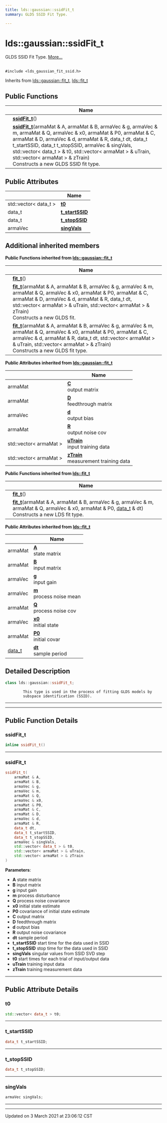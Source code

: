 ```yaml
---
title: lds::gaussian::ssidFit_t
summary: GLDS SSID Fit Type. 

---
```


# lds::gaussian::ssidFit_t



GLDS SSID Fit Type.  [More...](#detailed-description)


<br /> `#include <lds_gaussian_fit_ssid.h>`

Inherits from [lds::gaussian::fit_t](/ldsctrlest/docs/api/classes/classlds_1_1gaussian_1_1fit__t/), [lds::fit_t](/ldsctrlest/docs/api/classes/classlds_1_1fit__t/)

## Public Functions

|                | Name           |
| -------------- | -------------- |
| | **[ssidFit_t](/ldsctrlest/docs/api/classes/classlds_1_1gaussian_1_1ssid_fit__t/#function-ssidfit_t)**() |
| | **[ssidFit_t](/ldsctrlest/docs/api/classes/classlds_1_1gaussian_1_1ssid_fit__t/#function-ssidfit_t)**(armaMat & A, armaMat & B, armaVec & g, armaVec & m, armaMat & Q, armaVec & x0, armaMat & P0, armaMat & C, armaMat & D, armaVec & d, armaMat & R, data_t dt, data_t t_startSSID, data_t t_stopSSID, armaVec & singVals, std::vector< data_t > & t0, std::vector< armaMat > & uTrain, std::vector< armaMat > & zTrain)<br>Constructs a new GLDS SSID fit type.  |

## Public Attributes

|                | Name           |
| -------------- | -------------- |
| std::vector< data_t > | **[t0](/ldsctrlest/docs/api/classes/classlds_1_1gaussian_1_1ssid_fit__t/#variable-t0)**  |
| data_t | **[t_startSSID](/ldsctrlest/docs/api/classes/classlds_1_1gaussian_1_1ssid_fit__t/#variable-t_startssid)**  |
| data_t | **[t_stopSSID](/ldsctrlest/docs/api/classes/classlds_1_1gaussian_1_1ssid_fit__t/#variable-t_stopssid)**  |
| armaVec | **[singVals](/ldsctrlest/docs/api/classes/classlds_1_1gaussian_1_1ssid_fit__t/#variable-singvals)**  |

## Additional inherited members

**Public Functions inherited from [lds::gaussian::fit_t](/ldsctrlest/docs/api/classes/classlds_1_1gaussian_1_1fit__t/)**

|                | Name           |
| -------------- | -------------- |
| | **[fit_t](/ldsctrlest/docs/api/classes/classlds_1_1gaussian_1_1fit__t/#function-fit_t)**() |
| | **[fit_t](/ldsctrlest/docs/api/classes/classlds_1_1gaussian_1_1fit__t/#function-fit_t)**(armaMat & A, armaMat & B, armaVec & g, armaVec & m, armaMat & Q, armaVec & x0, armaMat & P0, armaMat & C, armaMat & D, armaVec & d, armaMat & R, data_t dt, std::vector< armaMat > & uTrain, std::vector< armaMat > & zTrain)<br>Constructs a new GLDS fit.  |
| | **[fit_t](/ldsctrlest/docs/api/classes/classlds_1_1gaussian_1_1fit__t/#function-fit_t)**(armaMat & A, armaMat & B, armaVec & g, armaVec & m, armaMat & Q, armaVec & x0, armaMat & P0, armaMat & C, armaVec & d, armaMat & R, data_t dt, std::vector< armaMat > & uTrain, std::vector< armaMat > & zTrain)<br>Constructs a new GLDS fit type.  |

**Public Attributes inherited from [lds::gaussian::fit_t](/ldsctrlest/docs/api/classes/classlds_1_1gaussian_1_1fit__t/)**

|                | Name           |
| -------------- | -------------- |
| armaMat | **[C](/ldsctrlest/docs/api/classes/classlds_1_1gaussian_1_1fit__t/#variable-c)** <br>output matrix  |
| armaMat | **[D](/ldsctrlest/docs/api/classes/classlds_1_1gaussian_1_1fit__t/#variable-d)** <br>feedthrough matrix  |
| armaVec | **[d](/ldsctrlest/docs/api/classes/classlds_1_1gaussian_1_1fit__t/#variable-d)** <br>output bias  |
| armaMat | **[R](/ldsctrlest/docs/api/classes/classlds_1_1gaussian_1_1fit__t/#variable-r)** <br>output noise cov  |
| std::vector< armaMat > | **[uTrain](/ldsctrlest/docs/api/classes/classlds_1_1gaussian_1_1fit__t/#variable-utrain)** <br>input training data  |
| std::vector< armaMat > | **[zTrain](/ldsctrlest/docs/api/classes/classlds_1_1gaussian_1_1fit__t/#variable-ztrain)** <br>measurement training data  |

**Public Functions inherited from [lds::fit_t](/ldsctrlest/docs/api/classes/classlds_1_1fit__t/)**

|                | Name           |
| -------------- | -------------- |
| | **[fit_t](/ldsctrlest/docs/api/classes/classlds_1_1fit__t/#function-fit_t)**() |
| | **[fit_t](/ldsctrlest/docs/api/classes/classlds_1_1fit__t/#function-fit_t)**(armaMat & A, armaMat & B, armaVec & g, armaVec & m, armaMat & Q, armaVec & x0, armaMat & P0, [data_t](/ldsctrlest/docs/api/namespaces/namespacelds/#typedef-data_t) & dt)<br>Constructs a new LDS fit type.  |

**Public Attributes inherited from [lds::fit_t](/ldsctrlest/docs/api/classes/classlds_1_1fit__t/)**

|                | Name           |
| -------------- | -------------- |
| armaMat | **[A](/ldsctrlest/docs/api/classes/classlds_1_1fit__t/#variable-a)** <br>state matrix  |
| armaMat | **[B](/ldsctrlest/docs/api/classes/classlds_1_1fit__t/#variable-b)** <br>input matrix  |
| armaVec | **[g](/ldsctrlest/docs/api/classes/classlds_1_1fit__t/#variable-g)** <br>input gain  |
| armaVec | **[m](/ldsctrlest/docs/api/classes/classlds_1_1fit__t/#variable-m)** <br>process noise mean  |
| armaMat | **[Q](/ldsctrlest/docs/api/classes/classlds_1_1fit__t/#variable-q)** <br>process noise cov  |
| armaVec | **[x0](/ldsctrlest/docs/api/classes/classlds_1_1fit__t/#variable-x0)** <br>initial state  |
| armaMat | **[P0](/ldsctrlest/docs/api/classes/classlds_1_1fit__t/#variable-p0)** <br>initial covar  |
| [data_t](/ldsctrlest/docs/api/namespaces/namespacelds/#typedef-data_t) | **[dt](/ldsctrlest/docs/api/classes/classlds_1_1fit__t/#variable-dt)** <br>sample period  |


## Detailed Description

```cpp
class lds::gaussian::ssidFit_t;
```





```
        This type is used in the process of fitting GLDS models by
        subspace identification (SSID).
```

---
---
## Public Function Details

### **ssidFit_t**

```cpp
inline ssidFit_t()
```



---
### **ssidFit_t**

```cpp
ssidFit_t(
    armaMat & A,
    armaMat & B,
    armaVec & g,
    armaVec & m,
    armaMat & Q,
    armaVec & x0,
    armaMat & P0,
    armaMat & C,
    armaMat & D,
    armaVec & d,
    armaMat & R,
    data_t dt,
    data_t t_startSSID,
    data_t t_stopSSID,
    armaVec & singVals,
    std::vector< data_t > & t0,
    std::vector< armaMat > & uTrain,
    std::vector< armaMat > & zTrain
)
```



**Parameters**:

  * **A** state matrix 
  * **B** input matrix 
  * **g** input gain 
  * **m** process disturbance 
  * **Q** process noise covariance 
  * **x0** initial state estimate 
  * **P0** covariance of initial state estimate 
  * **C** output matrix 
  * **D** feedthrough matrix 
  * **d** output bias 
  * **R** output noise covariance 
  * **dt** sample period 
  * **t_startSSID** start time for the data used in SSID 
  * **t_stopSSID** stop time for the data used in SSID 
  * **singVals** singular values from SSID SVD step 
  * **t0** start times for each trial of input/output data 
  * **uTrain** training input data 
  * **zTrain** training measurement data 


---


## Public Attribute Details

### **t0**

```cpp
std::vector< data_t > t0;
```



---
### **t_startSSID**

```cpp
data_t t_startSSID;
```



---
### **t_stopSSID**

```cpp
data_t t_stopSSID;
```



---
### **singVals**

```cpp
armaVec singVals;
```



---


-------------------------------

Updated on  3 March 2021 at 23:06:12 CST

